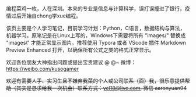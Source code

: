 编程菜鸡一枚，人在深圳。本来的专业是信息与计算科学，误打误撞进了银行，疫情过后开始自chong学xue编程。

该页主要是个人学习笔记，目前学习计划：Python，C语言，数据结构与算法，机器学习。原笔记是在Linux上写的，Windows下需要将所有 "images/" 替换成 "images\\" 才能正常显示图片。推荐使用 Typora 或者 VScode 插件 Markdown Preview Enhanced 打开，以确保所有公式之类的格式正常显示。


欢迎各位朋友大神指出问题或提出宝贵建议 @ @~ 微博：https://weibo.com/kusogamer

~~欢迎有需要人手、实习生且不嫌弃我菜的个人或公司联系（面）我，很乐意提供帮助（其实是恳求给我一次机会）联系方式：ycl18@live.com, 微信 aaronyuan94~~
